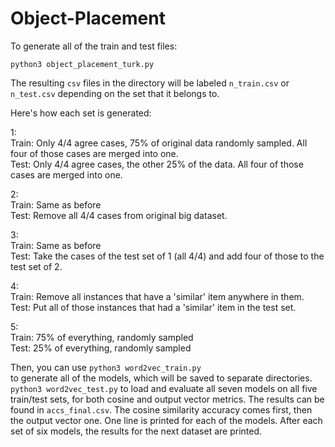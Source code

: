 # Object-Placement

To generate all of the train and test files:

`python3 object_placement_turk.py`

The resulting `csv` files in the directory will be labeled `n_train.csv` or `n_test.csv` depending on the set that it belongs to.

Here's how each set is generated:  

1:  
Train: Only 4/4 agree cases, 75% of original data randomly sampled. All four of those cases are merged into one.  
Test: Only 4/4 agree cases, the other 25% of the data. All four of those cases are merged into one.

2:  
Train: Same as before  
Test: Remove all 4/4 cases from original big dataset.

3:  
Train: Same as before  
Test: Take the cases of the test set of 1 (all 4/4) and add four of those to the test set of 2.

4:  
Train: Remove all instances that have a 'similar' item anywhere in them.  
Test: Put all of those instances that had a 'similar' item in the test set.

5:  
Train: 75% of everything, randomly sampled  
Test: 25% of everything, randomly sampled



Then, you can use
`python3 word2vec_train.py`  
to generate all of the models, which will be saved to separate directories.
`python3 word2vec_test.py` 
to load and evaluate all seven models on all five train/test sets, for both cosine and output vector metrics.
The results can be found in `accs_final.csv`. The cosine similarity accuracy comes first, then the output vector one.
One line is printed for each of the models. After each set of six models, the results for the next dataset are printed.
